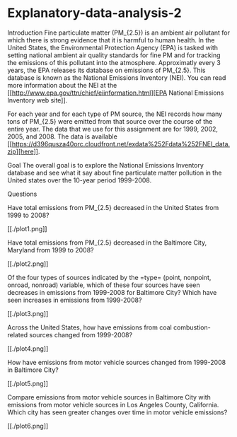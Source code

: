 # Explanatory-data-analysis-2
Introduction
Fine particulate matter (PM_{2.5}) is an ambient air pollutant for which there is strong evidence that it is harmful to human health. In the United States, the Environmental Protection Agency (EPA) is tasked with setting national ambient air quality standards for fine PM and for tracking the emissions of this pollutant into the atmosphere. Approximatly every 3 years, the EPA releases its database on emissions of PM_{2.5}. This database is known as the National Emissions Inventory (NEI). You can read more information about the NEI at the [[http://www.epa.gov/ttn/chief/eiinformation.html][EPA National Emissions Inventory web site]].

For each year and for each type of PM source, the NEI records how many tons of PM_{2.5} were emitted from that source over the course of the entire year. The data that we use for this assignment are for 1999, 2002, 2005, and 2008. The data is available [[https://d396qusza40orc.cloudfront.net/exdata%252Fdata%252FNEI_data.zip][here]].

Goal The overall goal is to explore the National Emissions Inventory database and see what it say about fine particulate matter pollution in the United states over the 10-year period 1999-2008.

Questions

Have total emissions from PM_{2.5} decreased in the United States from 1999 to 2008?

[[./plot1.png]]

Have total emissions from PM_{2.5} decreased in the Baltimore City, Maryland from 1999 to 2008?

[[./plot2.png]]

Of the four types of sources indicated by the =type= (point, nonpoint, onroad, nonroad) variable, which of these four sources have seen decreases in emissions from 1999-2008 for Baltimore City? Which have seen increases in emissions from 1999-2008?

[[./plot3.png]]

Across the United States, how have emissions from coal combustion-related sources changed from 1999-2008?

[[./plot4.png]]

How have emissions from motor vehicle sources changed from 1999-2008 in Baltimore City?

[[./plot5.png]]

Compare emissions from motor vehicle sources in Baltimore City with emissions from motor vehicle sources in Los Angeles County, California. Which city has seen greater changes over time in motor vehicle emissions?

[[./plot6.png]]
